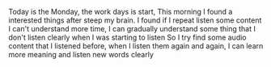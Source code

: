 Today is the Monday, the work days is start, This morning I found a interested things after steep my brain. I found if I repeat listen some content I can't understand more time, I can gradually understand some thing that I don't listen clearly when I was starting to listen
So I try find some audio content that I listened before, when I listen them again and again, I can learn more meaning and listen new words clearly
